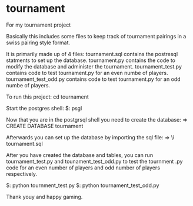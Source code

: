 # tournament
For my tournament project

Basically this includes some files to keep track of tournament 
pairings in a swiss pairing style format.

It is primarily made up of 4 files:
tournament.sql contains the postresql statments to set up the database.
tournament.py contains the code to modify the database and administer the tournament.
tournament_test.py contains code to test tournament.py for an even numbe of players.
tournament_test_odd.py contains code to test tournament.py for an odd numbe of players.

To run this project:
cd tournament

Start the postgres shell:
$: psgl

Now that you are in the postgrsql shell you need to create the database: 
=> CREATE DATABASE tournament

Afterwards you can set up the database by importing the sql file:
=> \i tournament.sql

After you have created the database and tables, you can run tournament_test.py and
tounament_test_odd.py to test the tournment .py code for an even number of players
and odd number of players respectively.

$: python tournment_test.py 
$: python tournament_test_odd.py

Thank youy and happy gaming.
